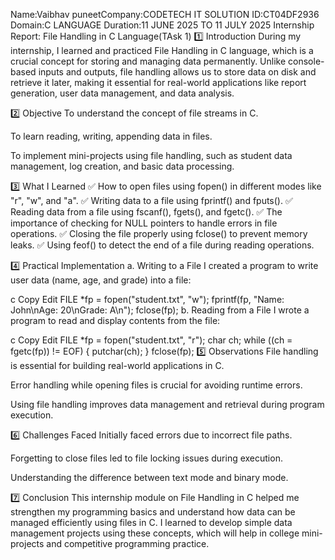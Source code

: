 Name:Vaibhav puneetCompany:CODETECH IT SOLUTION ID:CT04DF2936 Domain:C LANGUAGE Duration:11 JUNE 2025 TO 11 JULY 2025  Internship Report: File Handling in C Language(TAsk 1) 1️⃣ Introduction During my internship, I learned and practiced File Handling in C language, which is a crucial concept for storing and managing data permanently. Unlike console-based inputs and outputs, file handling allows us to store data on disk and retrieve it later, making it essential for real-world applications like report generation, user data management, and data analysis.

2️⃣ Objective To understand the concept of file streams in C.

To learn reading, writing, appending data in files.

To implement mini-projects using file handling, such as student data management, log creation, and basic data processing.

3️⃣ What I Learned ✅ How to open files using fopen() in different modes like "r", "w", and "a". ✅ Writing data to a file using fprintf() and fputs(). ✅ Reading data from a file using fscanf(), fgets(), and fgetc(). ✅ The importance of checking for NULL pointers to handle errors in file operations. ✅ Closing the file properly using fclose() to prevent memory leaks. ✅ Using feof() to detect the end of a file during reading operations.

4️⃣ Practical Implementation a. Writing to a File I created a program to write user data (name, age, and grade) into a file:

c Copy Edit FILE *fp = fopen("student.txt", "w"); fprintf(fp, "Name: John\nAge: 20\nGrade: A\n"); fclose(fp); b. Reading from a File I wrote a program to read and display contents from the file:

c Copy Edit FILE *fp = fopen("student.txt", "r"); char ch; while ((ch = fgetc(fp)) != EOF) { putchar(ch); } fclose(fp); 5️⃣ Observations File handling is essential for building real-world applications in C.

Error handling while opening files is crucial for avoiding runtime errors.

Using file handling improves data management and retrieval during program execution.

6️⃣ Challenges Faced Initially faced errors due to incorrect file paths.

Forgetting to close files led to file locking issues during execution.

Understanding the difference between text mode and binary mode.

7️⃣ Conclusion This internship module on File Handling in C helped me strengthen my programming basics and understand how data can be managed efficiently using files in C. I learned to develop simple data management projects using these concepts, which will help in college mini-projects and competitive programming practice.
